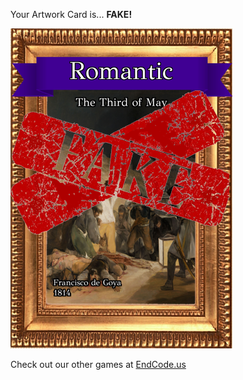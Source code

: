 Your Artwork Card is... 
  **FAKE!**
 
 ![alt text](ArtworThe_Third_of_May_Fake[face,1].png?raw=true "Artwork Card")  
 
 
 
 
 
 Check out our other games at [EndCode.us](https://endcode.us/)